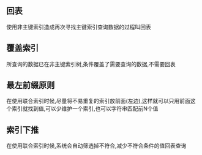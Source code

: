 ## 回表

使用非主键索引造成再次寻找主键索引查询数据的过程叫回表

## 覆盖索引

所查询的数据已在非主键索引树,条件覆盖了需要查询的数据,不需要回表

## 最左前缀原则

在使用联合索引时候,尽量将不易重复的索引放前面(左边),这样就可以只用前面这个索引就找到值,可以少维护一个索引,也可以字符串匹配前N个值

## 索引下推

在使用联合索引时候,系统会自动筛选掉不符合,减少不符合条件的值回表查询